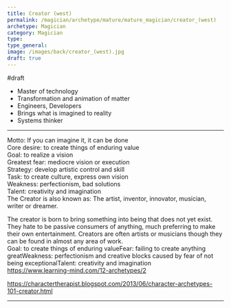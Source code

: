 ```yaml
---
title: Creator (west)
permalink: /magician/archetype/mature/mature_magician/creator_(west)
archetype: Magician
category: Magician
type: 
type_general: 
image: /images/back/creator_(west).jpg
draft: true
---
```

#draft   
- Master of technology  
- Transformation and animation of matter  
- Engineers, Developers  
- Brings what is imagined to reality  
- Systems thinker  
  
---  
Motto: If you can imagine it, it can be done  
Core desire: to create things of enduring value  
Goal: to realize a vision  
Greatest fear: mediocre vision or execution  
Strategy: develop artistic control and skill  
Task: to create culture, express own vision  
Weakness: perfectionism, bad solutions  
Talent: creativity and imagination  
The Creator is also known as: The artist, inventor, innovator, musician, writer or dreamer.  
  
The creator is born to bring something into being that does not yet exist. They hate to be passive consumers of anything, much preferring to make their own entertainment. Creators are often artists or musicians though they can be found in almost any area of work.  
Goal: to create things of enduring valueFear: failing to create anything greatWeakness: perfectionism and creative blocks caused by fear of not being exceptionalTalent: creativity and imagination  
https://www.learning-mind.com/12-archetypes/2  
  
https://charactertherapist.blogspot.com/2013/06/character-archetypes-101-creator.html  

---
